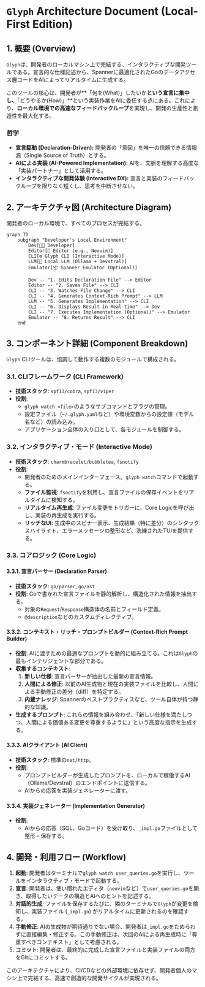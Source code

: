 # `Glyph` Architecture Document (Local-First Edition)

## 1\. 概要 (Overview)

`Glyph`は、開発者のローカルマシン上で完結する、インタラクティブな開発ツールである。宣言的な仕様記述から、Spannerに最適化されたGoのデータアクセス層コードをAIによってリアルタイムに生成する。

このツールの核心は、開発者が\*\*「何を(What)」したいか**という宣言に集中し、**「どうやるか(How)」\*\*という実装作業をAIに委任する点にある。これにより、**ローカル環境での高速なフィードバックループ**を実現し、開発の生産性と創造性を最大化する。

### 哲学

  * **宣言駆動 (Declaration-Driven):** 開発者の「意図」を唯一の信頼できる情報源（Single Source of Truth）とする。
  * **AIによる実装 (AI-Powered Implementation):** AIを、文脈を理解する高度な「実装パートナー」として活用する。
  * **インタラクティブな開発体験 (Interactive DX):** 宣言と実装のフィードバックループを限りなく短くし、思考を中断させない。

## 2\. アーキテクチャ図 (Architecture Diagram)

開発者のローカル環境で、すべてのプロセスが完結する。

```mermaid
graph TD
    subgraph "Developer's Local Environment"
        Dev[👨‍💻 Developer]
        Editor[📝 Editor (e.g., Neovim)]
        CLI[⚙️ Glyph CLI (Interactive Mode)]
        LLM[🧠 Local LLM (Ollama + Devstral)]
        Emulator[📦 Spanner Emulator (Optional)]

        Dev -- "1. Edits Declaration File" --> Editor
        Editor -- "2. Saves File" --> CLI
        CLI -- "3. Watches File Change" --> CLI
        CLI -- "4. Generates Context-Rich Prompt" --> LLM
        LLM -- "5. Generates Implementation" --> CLI
        CLI -- "6. Displays Result in Real-time" --> Dev
        CLI -- "7. Executes Implementation (Optional)" --> Emulator
        Emulator -- "8. Returns Result" --> CLI
    end
```

## 3\. コンポーネント詳細 (Component Breakdown)

`Glyph` CLIツールは、協調して動作する複数のモジュールで構成される。

### 3.1. CLIフレームワーク (CLI Framework)

  * **技術スタック**: `spf13/cobra`, `spf13/viper`
  * **役割**:
      * `glyph watch <file>`のようなサブコマンドとフラグの管理。
      * 設定ファイル（`~/.glyph.yaml`など）や環境変数からの設定値（モデル名など）の読み込み。
      * アプリケーション全体の入り口として、各モジュールを制御する。

### 3.2. インタラクティブ・モード (Interactive Mode)

  * **技術スタック**: `charmbracelet/bubbletea`, `fsnotify`
  * **役割**:
      * 開発者のためのメインインターフェース。`glyph watch`コマンドで起動する。
      * **ファイル監視**: `fsnotify`を利用し、宣言ファイルの保存イベントをリアルタイムに検知する。
      * **リアルタイム再生成**: ファイル変更をトリガーに、Core Logicを呼び出し、実装の再生成を実行する。
      * **リッチなUI**: 生成中のスピナー表示、生成結果（特に差分）のシンタックスハイライト、エラーメッセージの整形など、洗練されたTUIを提供する。

### 3.3. コアロジック (Core Logic)

#### 3.3.1. 宣言パーサー (Declaration Parser)

  * **技術スタック**: `go/parser`, `go/ast`
  * **役割**: Goで書かれた宣言ファイルを静的解析し、構造化された情報を抽出する。
      * 対象の`Request`/`Response`構造体の名前とフィールド定義。
      * `@description`などのカスタムディレクティブ。

#### 3.3.2. コンテキスト・リッチ・プロンプトビルダー (Context-Rich Prompt Builder)

  * **役割**: AIに渡すための最適なプロンプトを動的に組み立てる。これは`Glyph`の最もインテリジェントな部分である。
  * **収集するコンテキスト**:
    1.  **新しい仕様**: 宣言パーサーが抽出した最新の宣言情報。
    2.  **人間による修正**: 以前のAI生成物と現在の実装ファイルを比較し、人間による手動修正の差分（diff）を特定する。
    3.  **内蔵ナレッジ**: Spannerのベストプラクティスなど、ツール自体が持つ静的な知識。
  * **生成するプロンプト**: これらの情報を組み合わせ、「新しい仕様を満たしつつ、人間による価値ある変更を尊重するように」という高度な指示を生成する。

#### 3.3.3. AIクライアント (AI Client)

  * **技術スタック**: 標準の`net/http`。
  * **役割**:
      * プロンプトビルダーが生成したプロンプトを、ローカルで稼働するAI（Ollama/Devstral）のエンドポイントに送信する。
      * AIからの応答を実装ジェネレーターに渡す。

#### 3.3.4. 実装ジェネレーター (Implementation Generator)

  * **役割**:
      * AIからの応答（SQL、Goコード）を受け取り、`_impl.go`ファイルとして整形・保存する。

## 4\. 開発・利用フロー (Workflow)

1.  **起動**: 開発者はターミナルで`glyph watch user_queries.go`を実行し、ツールをインタラクティブ・モードで起動する。
2.  **宣言**: 開発者は、使い慣れたエディタ（`neovim`など）で`user_queries.go`を開き、取得したいデータの構造とAIへのヒントを記述する。
3.  **対話的生成**: ファイルを保存するたびに、隣のターミナルで`Glyph`が変更を検知し、実装ファイル (`_impl.go`) がリアルタイムに更新されるのを確認する。
4.  **手動修正**: AIの生成物が期待通りでない場合、開発者は`_impl.go`をためらわずに直接編集・修正する。この手動修正は、次回のAIによる再生成時に「尊重すべきコンテキスト」として考慮される。
5.  **コミット**: 開発者は、最終的に完成した宣言ファイルと実装ファイルの両方をGitにコミットする。

このアーキテクチャにより、CI/CDなどの外部環境に依存せず、開発者個人のマシン上で完結する、高速で創造的な開発サイクルが実現される。
